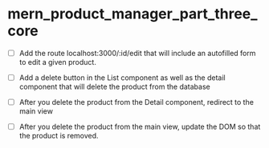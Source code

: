 # mern_product_manager_part_three_core

- [ ] Add the route localhost:3000/:id/edit that will include an autofilled form to edit a given product.

- [ ] Add a delete button in the List component as well as the detail component that will delete the product from the database

- [ ] After you delete the product from the Detail component, redirect to the main view

- [ ] After you delete the product from the main view, update the DOM so that the product is removed.